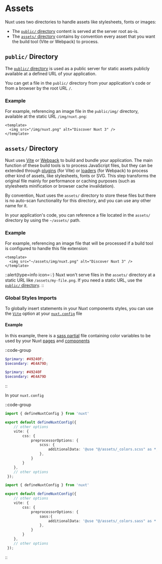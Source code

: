 # Assets

Nuxt uses two directories to handle assets like stylesheets, fonts or images:

- The [`public/` directory](/guide/directory-structure/public) content is served at the server root as-is.
- The [`assets/` directory](/guide/directory-structure/assets) contains by convention every asset that you want the build tool (Vite or Webpack) to process.

## `public/` Directory

The [`public/` directory](/guide/directory-structure/public) is used as a public server for static assets publicly available at a defined URL of your application.

You can get a file in the `public/` directory from your application's code or from a browser by the root URL `/`.

### Example

For example, referencing an image file in the `public/img/` directory, available at the static URL `/img/nuxt.png`:

```vue [app.vue]
<template>
  <img src="/img/nuxt.png" alt="Discover Nuxt 3" />
</template>
```

## `assets/` Directory

Nuxt uses [Vite](https://vitejs.dev/guide/assets.html) or [Webpack](https://webpack.js.org/guides/asset-management/) to build and bundle your application. The main function of these build tools is to process JavaScript files, but they can be extended through [plugins](https://vitejs.dev/plugins/) (for Vite) or [loaders](https://webpack.js.org/loaders/) (for Webpack) to process other kind of assets, like stylesheets, fonts or SVG. This step transforms the original file mainly for performance or caching purposes (such as stylesheets minification or browser cache invalidation).

By convention, Nuxt uses the `assets/` directory to store these files but there is no auto-scan functionality for this directory, and you can use any other name for it.

In your application's code, you can reference a file located in the `assets/` directory by using the `~/assets/` path.

### Example

For example, referencing an image file that will be processed if a build tool is configured to handle this file extension:

```vue [app.vue]
<template>
  <img src="~/assets/img/nuxt.png" alt="Discover Nuxt 3" />
</template>
```

::alert{type=info icon=💡}
Nuxt won't serve files in the `assets/` directory at a static URL like `/assets/my-file.png`. If you need a static URL, use the [`public/` directory](#public-directory).
::

### Global Styles Imports

To globally insert statements in your Nuxt components styles, you can use the [`Vite`](/api/configuration/nuxt.config#vite) option at your [`nuxt.config`](/api/configuration/nuxt.config) file 

#### Example

In this example, there is a [sass partial](https://sass-lang.com/documentation/at-rules/use#partials) file containing color variables to be used by your Nuxt [pages](/guide/directory-structure/pages) and [components](/guide/directory-structure/components)

::code-group
```scss [assets/_colors.scss]
$primary: #49240F;
$secondary: #E4A79D;
```
```sass [assets/_colors.sass]
$primary: #49240F
$secondary: #E4A79D
```
::

In your `nuxt.config`

::code-group
```ts [SCSS]
import { defineNuxtConfig } from 'nuxt'

export default defineNuxtConfig({
    // other options
    vite: {
        css: {
            preprocessorOptions: {
                scss: {
                    additionalData: '@use "@/assets/_colors.scss" as *;',
                },
            }
        }
    },
    // other options
 });
```
```ts [SASS]
import { defineNuxtConfig } from 'nuxt'

export default defineNuxtConfig({
    // other options
    vite: {
        css: {
            preprocessorOptions: {
                sass:{
                    additionalData: '@use "@/assets/_colors.sass" as *',
                },
            }
        }
    },
    // other options
 });
```
::
